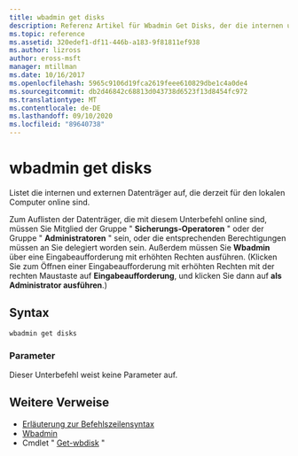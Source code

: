 ```yaml
---
title: wbadmin get disks
description: Referenz Artikel für Wbadmin Get Disks, der die internen und externen Datenträger auflistet, die derzeit für den lokalen Computer online sind.
ms.topic: reference
ms.assetid: 320edef1-df11-446b-a183-9f81811ef938
ms.author: lizross
author: eross-msft
manager: mtillman
ms.date: 10/16/2017
ms.openlocfilehash: 5965c9106d19fca2619feee610829dbe1c4a0de4
ms.sourcegitcommit: db2d46842c68813d043738d6523f13d8454fc972
ms.translationtype: MT
ms.contentlocale: de-DE
ms.lasthandoff: 09/10/2020
ms.locfileid: "89640738"
---
```

# <a name="wbadmin-get-disks"></a>wbadmin get disks



Listet die internen und externen Datenträger auf, die derzeit für den lokalen Computer online sind.

Zum Auflisten der Datenträger, die mit diesem Unterbefehl online sind, müssen Sie Mitglied der Gruppe " **Sicherungs-Operatoren** " oder der Gruppe " **Administratoren** " sein, oder die entsprechenden Berechtigungen müssen an Sie delegiert worden sein. Außerdem müssen Sie **Wbadmin** über eine Eingabeaufforderung mit erhöhten Rechten ausführen. (Klicken Sie zum Öffnen einer Eingabeaufforderung mit erhöhten Rechten mit der rechten Maustaste auf **Eingabeaufforderung**, und klicken Sie dann auf **als Administrator ausführen**.)

## <a name="syntax"></a>Syntax

```
wbadmin get disks
```

### <a name="parameters"></a>Parameter

Dieser Unterbefehl weist keine Parameter auf.

## <a name="additional-references"></a>Weitere Verweise

- [Erläuterung zur Befehlszeilensyntax](command-line-syntax-key.md)
-   [Wbadmin](wbadmin.md)
-   Cmdlet " [Get-wbdisk](/powershell/module/windowserverbackup/?view=winserver2012r2-ps) "
